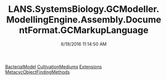 ﻿---
title: LANS.SystemsBiology.GCModeller.ModellingEngine.Assembly.DocumentFormat.GCMarkupLanguage
date: 6/19/2016 11:14:50 AM
---

[BacterialModel](T-LANS.SystemsBiology.GCModeller.ModellingEngine.Assembly.DocumentFormat.GCMarkupLanguage.BacterialModel.html)
[CultivationMediums](T-LANS.SystemsBiology.GCModeller.ModellingEngine.Assembly.DocumentFormat.GCMarkupLanguage.CultivationMediums.html)
[Extensions](T-LANS.SystemsBiology.GCModeller.ModellingEngine.Assembly.DocumentFormat.GCMarkupLanguage.Extensions.html)
[MetacycObjectFindingMethods](T-LANS.SystemsBiology.GCModeller.ModellingEngine.Assembly.DocumentFormat.GCMarkupLanguage.MetacycObjectFindingMethods.html)
